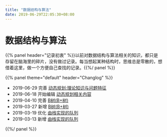 ```yaml
---
title: "数据结构与算法"
date: 2019-06-29T22:05:30+08:00
---
```


# 数据结构与算法

{{% panel header="记录初衷" %}}以前对数据结构与算法相关的知识，都只是存留在脑海里的碎片，没有做过记录。每当想起某种结构时，思维总是零散的，想借着这里，做一个方便自己查找的记录。{{%/ panel %}}

{{% panel theme="default" header="Changlog" %}}

* 2019-06-29 完善 [动态规划:理论知识与问题特征](dynamic_programming/concept/)
* 2019-06-18 开始编辑 [动态规划相关内容](dynamic_programming/)
* 2019-04-10 完善 [B树(B+树)](data_structure/tree/btree)
* 2019-03-27 新增 [B树(B+树)](data_structure/tree/btree)
* 2019-03-19 优化 [由栈实现的队列](other/queue_by_stack/#优化版)
* 2019-03-13 新增 [由栈实现的队列](other/queue_by_stack/)

{{%/ panel %}}
